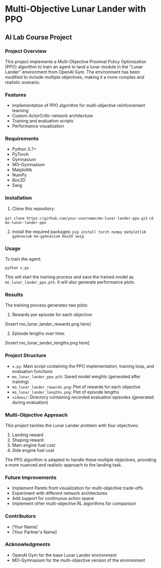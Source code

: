 # Multi-Objective Lunar Lander with PPO

## AI Lab Course Project

### Project Overview

This project implements a Multi-Objective Proximal Policy Optimization (PPO) algorithm to train an agent to land a lunar module in the "Lunar Lander" environment from OpenAI Gym. The environment has been modified to include multiple objectives, making it a more complex and realistic scenario.

### Features

- Implementation of PPO algorithm for multi-objective reinforcement learning
- Custom ActorCritic network architecture
- Training and evaluation scripts
- Performance visualization

### Requirements

- Python 3.7+
- PyTorch
- Gymnasium
- MO-Gymnasium
- Matplotlib
- NumPy
- Box2D
- Swig

### Installation

1. Clone this repository:

`git clone https://github.com/your-username/mo-lunar-lander-ppo.git`
`cd mo-lunar-lander-ppo`

2. Install the required packages:
   `pip install torch numpy matplotlib gymnasium mo-gymnasium box2d swig`

### Usage

To train the agent:

`python x.py`

This will start the training process and save the trained model as `mo_lunar_lander_ppo.pth`. It will also generate performance plots.

### Results

The training process generates two plots:

1. Rewards per episode for each objective:

[Insert mo_lunar_lander_rewards.png here]

2. Episode lengths over time:

[Insert mo_lunar_lander_lengths.png here]

### Project Structure

- `x.py`: Main script containing the PPO implementation, training loop, and evaluation functions
- `mo_lunar_lander_ppo.pth`: Saved model weights (generated after training)
- `mo_lunar_lander_rewards.png`: Plot of rewards for each objective
- `mo_lunar_lander_lengths.png`: Plot of episode lengths
- `videos/`: Directory containing recorded evaluation episodes (generated during evaluation)

### Multi-Objective Approach

This project tackles the Lunar Lander problem with four objectives:

1. Landing reward
2. Shaping reward
3. Main engine fuel cost
4. Side engine fuel cost

The PPO algorithm is adapted to handle these multiple objectives, providing a more nuanced and realistic approach to the landing task.

### Future Improvements

- Implement Pareto front visualization for multi-objective trade-offs
- Experiment with different network architectures
- Add support for continuous action space
- Implement other multi-objective RL algorithms for comparison

### Contributors

- [Your Name]
- [Your Partner's Name]

### Acknowledgments

- OpenAI Gym for the base Lunar Lander environment
- MO-Gymnasium for the multi-objective version of the environment
